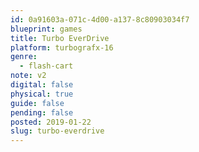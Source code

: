 ```yaml
---
id: 0a91603a-071c-4d00-a137-8c80903034f7
blueprint: games
title: Turbo EverDrive
platform: turbografx-16
genre:
  - flash-cart
note: v2
digital: false
physical: true
guide: false
pending: false
posted: 2019-01-22
slug: turbo-everdrive
---
```

